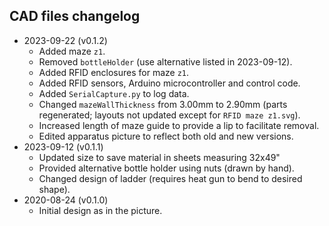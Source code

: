 ## CAD files changelog
* 2023-09-22 (v0.1.2)
	- Added maze `z1`.
	- Removed `bottleHolder` (use alternative listed in 2023-09-12).
	- Added RFID enclosures for maze `z1`.
	- Added RFID sensors, Arduino microcontroller and control code.
	- Added `SerialCapture.py` to log data.
	- Changed `mazeWallThickness` from 3.00mm to 2.90mm (parts regenerated; layouts not updated except for `RFID maze z1.svg`).
	- Increased length of maze guide to provide a lip to facilitate removal.
	- Edited apparatus picture to reflect both old and new versions.
* 2023-09-12 (v0.1.1)
	- Updated size to save material in sheets measuring 32x49"
	- Provided alternative bottle holder using nuts (drawn by hand).
	- Changed design of ladder (requires heat gun to bend to desired shape).
* 2020-08-24 (v0.1.0)
	- Initial design as in the picture.